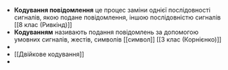 - **Кодування повідомлення** це процес заміни однієї послідовності сигналів, якою подане повідомлення, іншою послідовністю сигналів [[8 клас (Ривкінд)]]
- **Кодуванням** називають подання повідомлень за допомогою умовних сигналів, жестів, символів [[символ]]  [[3 клас (Корнієнко)]]
-
- [[Двійкове кодування]]
-